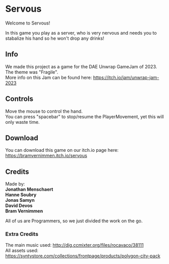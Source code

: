 # Servous

Welcome to Servous!

In this game you play as a server, who is very nervous and needs you to stabalize his hand so he won't drop any drinks!

## Info
We made this project as a game for the DAE Unwrap GameJam of 2023. </br>
The theme was "Fragile". </br>
More info on this Jam can be found here: https://itch.io/jam/unwrap-jam-2023

## Controls
Move the mouse to control the hand. </br>
You can press "spacebar" to stop/resume the PlayerMovement, yet this will only waste time.

## Download
You can download this game on our itch.io page here: https://bramvernimmen.itch.io/servous </br>


## Credits
Made by: </br>
<b>Jonathan Menschaert</b></br>
<b>Hanne Soubry</b></br>
<b>Jonas Samyn</b></br>
<b>David Devos</b></br>
<b>Bram Vernimmen</b></br>

All of us are Programmers, so we just divided the work on the go.


### Extra Credits
The main music used: http://dig.ccmixter.org/files/rocavaco/38111 </br>
All assets used: https://syntystore.com/collections/frontpage/products/polygon-city-pack
